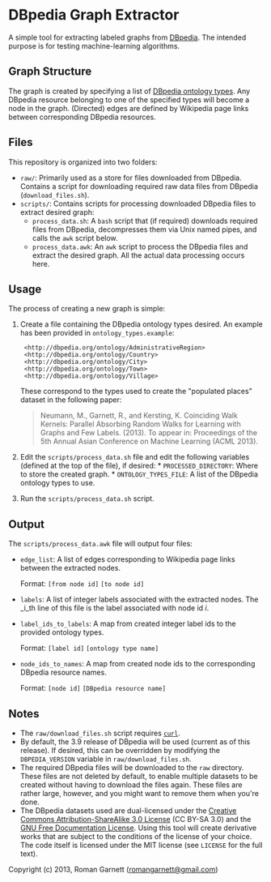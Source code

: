 DBpedia Graph Extractor
=======================

A simple tool for extracting labeled graphs from [DBpedia][1]. The
intended purpose is for testing machine-learning algorithms.

Graph Structure
---------------

The graph is created by specifying a list of [DBpedia ontology
types][2]. Any DBpedia resource belonging to one of the specified
types will become a node in the graph. (Directed) edges are defined by
Wikipedia page links between corresponding DBpedia resources.

Files
-----

This repository is organized into two folders:

* `raw/`: Primarily used as a store for files downloaded from
     DBpedia. Contains a script for downloading required raw data files
     from DBpedia (`download_files.sh`).
* `scripts/`: Contains scripts for processing downloaded DBpedia files
     to extract desired graph:
  * `process_data.sh`: A `bash` script that (if required) downloads
       required files from DBpedia, decompresses them via Unix named
       pipes, and calls the `awk` script below.
  * `process_data.awk`: An `awk` script to process the DBpedia files
       and extract the desired graph. All the actual data processing
       occurs here.

Usage
-----

The process of creating a new graph is simple:

1. Create a file containing the DBpedia ontology types desired. An
   example has been provided in `ontology_types.example`:

        <http://dbpedia.org/ontology/AdministrativeRegion>
        <http://dbpedia.org/ontology/Country>
        <http://dbpedia.org/ontology/City>
        <http://dbpedia.org/ontology/Town>
        <http://dbpedia.org/ontology/Village>

   These correspond to the types used to create the "populated places"
   dataset in the following paper:
   > Neumann, M., Garnett, R., and Kersting, K. Coinciding Walk
   > Kernels: Parallel Absorbing Random Walks for Learning with Graphs
   > and Few Labels. (2013). To appear in: Proceedings of the 5th
   > Annual Asian Conference on Machine Learning (ACML 2013).
2. Edit the `scripts/process_data.sh` file and edit the following
   variables (defined at the top of the file), if desired:
       * `PROCESSED_DIRECTORY`: Where to store the created graph.
       * `ONTOLOGY_TYPES_FILE`: A list of the DBpedia ontology types
            to use.
3. Run the `scripts/process_data.sh` script.

Output
------

The `scripts/process_data.awk` file will output four files:

* `edge_list`: A list of edges corresponding to Wikipedia page links
     between the extracted nodes.

     Format: `[from node id]` `[to node id]`
* `labels`: A list of integer labels associated with the extracted
     nodes. The _i_th line of this file is the label associated with
     node id _i_.
* `label_ids_to_labels`: A map from created integer label ids to the
     provided ontology types.

     Format: `[label id]` `[ontology type name]`
* `node_ids_to_names`: A map from created node ids to the
     corresponding DBpedia resource names.

     Format: `[node id]` `[DBpedia resource name]`

Notes
-----

* The `raw/download_files.sh` script requires [`curl`][3].
* By default, the 3.9 release of DBpedia will be used (current as of
  this release). If desired, this can be overridden by modifying the
  `DBPEDIA_VERSION` variable in `raw/download_files.sh`.
* The required DBpedia files will be downloaded to the `raw`
  directory. These files are not deleted by default, to enable
  multiple datasets to be created without having to download the
  files again. These files are rather large, however, and you
  might want to remove them when you're done.
* The DBpedia datasets used are dual-licensed under the
  [Creative Commons Attribution-ShareAlike 3.0 License][4] (CC BY-SA
  3.0) and the [GNU Free Documentation License][5]. Using this tool
  will create derivative works that are subject to the conditions of
  the license of your choice. The code itself is licensed under the
  MIT license (see `LICENSE` for the full text).

Copyright (c) 2013, Roman Garnett (romangarnett@gmail.com)

[1]: http://dbpedia.org/
[2]: http://mappings.dbpedia.org/server/ontology/classes/
[3]: http://curl.haxx.se/
[4]: http://creativecommons.org/licenses/by-sa/3.0/
[5]: http://www.gnu.org/copyleft/fdl.html

